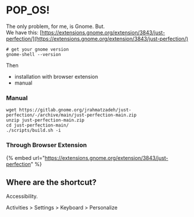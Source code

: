 # POP\_OS!

The only problem, for me, is Gnome. But.\
We have this: [https://extensions.gnome.org/extension/3843/just-perfection/](https://extensions.gnome.org/extension/3843/just-perfection/)

```
# get your gnome version
gnome-shell --version
```

Then

* installation with browser extension
* manual

### Manual

```
wget https://gitlab.gnome.org/jrahmatzadeh/just-perfection/-/archive/main/just-perfection-main.zip
unzip just-perfection-main.zip
cd just-perfection-main/
./scripts/build.sh -i
```

### Through Browser Extension

{% embed url="https://extensions.gnome.org/extension/3843/just-perfection" %}

## Where are the shortcut?

Accessibility.

Activities > Settings > Keyboard > Personalize
